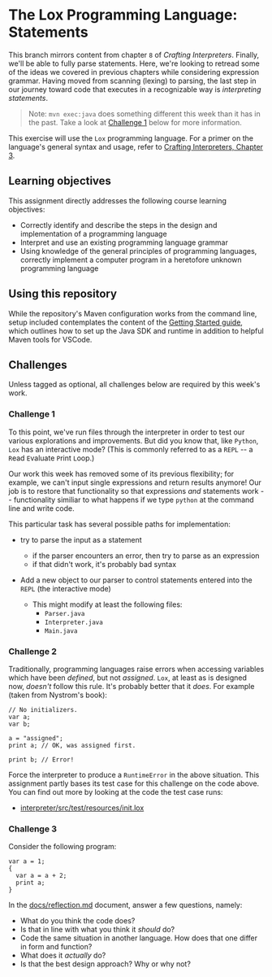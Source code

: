 # The Lox Programming Language: Statements

This branch mirrors content from chapter `8` of _Crafting Interpreters_. Finally, we'll be able
to fully parse statements. Here, we're looking to retread some of the ideas we covered in previous
chapters while considering expression grammar. Having moved from scanning (lexing) to parsing, the
last step in our journey toward code that executes in a recognizable way is _interpreting statements_.

> Note: `mvn exec:java` does something different this week than it has in the past. Take a look at 
> [Challenge 1](#challenge-1) below for more information.

This exercise will use the `Lox` programming language. For a primer on the language's general syntax and usage, 
refer to  [Crafting Interpreters, Chapter 3](https://www.craftinginterpreters.com/the-lox-language.html).

## Learning objectives

This assignment directly addresses the following course learning objectives:

* Correctly identify and describe the steps in the design and implementation of a programming language
* Interpret and use an existing programming language grammar
* Using knowledge of the general principles of programming languages, correctly implement a computer program in a heretofore unknown programming language

## Using this repository

While the repository's Maven configuration works from the command line, setup included contemplates
the content of the [Getting Started guide](wiki/Getting-Started), which outlines how to set
up the Java SDK and runtime in addition to helpful Maven tools for VSCode.

## Challenges

Unless tagged as optional, all challenges below are required by this week's work.

### Challenge 1

To this point, we've run files through the interpreter in order to test our various explorations and
improvements. But did you know that, like `Python`, `Lox` has an interactive mode? (This is commonly
referred to as a `REPL` -- a `R`ead `E`valuate `P`rint `L`oop.)

Our work this week has removed some of its previous flexibility; for example, we can't input single 
expressions and return results anymore! Our job is to restore that functionality so that expressions 
_and_ statements work -- functionality similiar to what happens if we type `python` at the command line
and write code.

This particular task has several possible paths for implementation:

* try to parse the input as a statement
  * if the parser encounters an error, then try to parse as an expression
  * if that didn't work, it's probably bad syntax

* Add a new object to our parser to control statements entered into the `REPL` (the interactive mode)
  * This might modify at least the following files:
    * `Parser.java`
    * `Interpreter.java`
    * `Main.java`

### Challenge 2

Traditionally, programming languages raise errors when accessing variables which have been _defined_,
but not _assigned_. `Lox`, at least as is designed now, _doesn't_ follow this rule. It's probably better
that it _does_. For example (taken from Nystrom's book):
```
// No initializers.
var a;
var b;

a = "assigned";
print a; // OK, was assigned first.

print b; // Error!
```
Force the interpreter to produce a `RuntimeError` in the above situation. This assignment partly bases its test
case for this challenge on the code above. You can find out more by looking at the code the test case runs:

* [interpreter/src/test/resources/init.lox](interpreter/src/test/resources/init.lox)

### Challenge 3

Consider the following program:
```
var a = 1;
{
  var a = a + 2;
  print a;
}
```
In the [docs/reflection.md](reflection.md) document, answer a few questions, namely:

* What do you think the code does?
* Is that in line with what you think it _should_ do?
* Code the same situation in another language. How does that one differ in form and function?
* What does it _actually_ do?
* Is that the best design approach? Why or why not?
